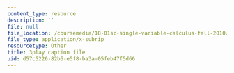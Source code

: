```yaml
---
content_type: resource
description: ''
file: null
file_location: /coursemedia/18-01sc-single-variable-calculus-fall-2010/d57c522682b5e5f8ba3a05feb47f5d66_kCPVBl953eY.srt
file_type: application/x-subrip
resourcetype: Other
title: 3play caption file
uid: d57c5226-82b5-e5f8-ba3a-05feb47f5d66
---
```

